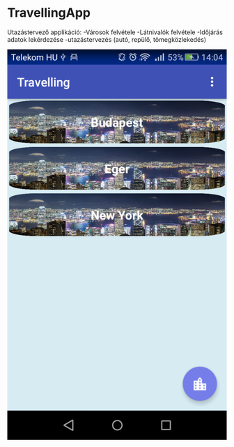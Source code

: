 # TravellingApp
Utazástervező applikáció:
-Városok felvétele
-Látnivalók felvétele
-Időjárás adatok lekérdezése
-utazástervezés (autó, repülő, tömegközlekedés)

![alt text](https://github.com/vikike9810/TravellingApp/blob/master/city_list.png)
